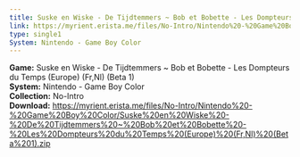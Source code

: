 ```yaml
---
title: Suske en Wiske - De Tijdtemmers ~ Bob et Bobette - Les Dompteurs du Temps (Europe) (Fr,Nl) (Beta 1)
link: https://myrient.erista.me/files/No-Intro/Nintendo%20-%20Game%20Boy%20Color/Suske%20en%20Wiske%20-%20De%20Tijdtemmers%20~%20Bob%20et%20Bobette%20-%20Les%20Dompteurs%20du%20Temps%20(Europe)%20(Fr,Nl)%20(Beta%201).zip
type: single1
System: Nintendo - Game Boy Color
---
```

<b>Game:</b> Suske en Wiske - De Tijdtemmers ~ Bob et Bobette - Les Dompteurs du Temps (Europe) (Fr,Nl) (Beta 1)<br>
<b>System:</b> Nintendo - Game Boy Color<br>
<b>Collection:</b> No-Intro<br>
<b>Download:</b> https://myrient.erista.me/files/No-Intro/Nintendo%20-%20Game%20Boy%20Color/Suske%20en%20Wiske%20-%20De%20Tijdtemmers%20~%20Bob%20et%20Bobette%20-%20Les%20Dompteurs%20du%20Temps%20(Europe)%20(Fr,Nl)%20(Beta%201).zip